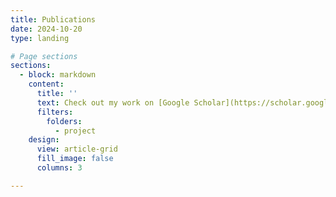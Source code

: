 ```yaml
---
title: Publications
date: 2024-10-20
type: landing

# Page sections
sections:
  - block: markdown
    content:
      title: ''
      text: Check out my work on [Google Scholar](https://scholar.google.com/citations?user=RhThiI8AAAAJ&hl=en)
      filters:
        folders:
          - project
    design:
      view: article-grid
      fill_image: false
      columns: 3

---
```

